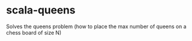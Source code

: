 scala-queens
============

Solves the queens problem (how to place the max number of queens on a chess board of size N)
